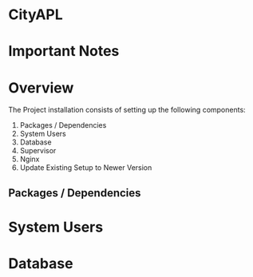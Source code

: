 CityAPL
===============

# Important Notes


# Overview

The  Project installation consists of setting up the following components:

1. Packages / Dependencies
1. System Users
1. Database
1. Supervisor
1. Nginx
1. Update Existing Setup to Newer Version

## Packages / Dependencies



# System Users



# Database
